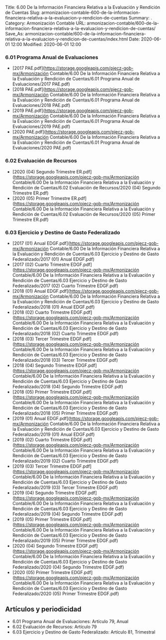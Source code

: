 Title: 6.00 De la Información Financiera Relativa a la Evaluación y Rendición de Cuentas
Slug: armonizacion-contable-600-de-la-informacion-financiera-relativa-a-la-evaluacion-y-rendicion-de-cuentas
Summary: .
Category: Armonización Contable
URL: armonizacion-contable/600-de-la-informacion-financiera-relativa-a-la-evaluacion-y-rendicion-de-cuentas/
Save_As: armonizacion-contable/600-de-la-informacion-financiera-relativa-a-la-evaluacion-y-rendicion-de-cuentas/index.html
Date: 2020-06-01 12:00
Modified: 2020-06-01 12:00


 



### 6.01 Programa Anual de Evaluaciones


* [2017 PAE.pdf](https://storage.googleapis.com/pjecz-gob-mx/Armonización Contable/6.00 De la Información Financiera Relativa a la Evaluación y Rendición de Cuentas/6.01 Programa Anual de Evaluaciones/2017 PAE.pdf)
* [2018 PAE.pdf](https://storage.googleapis.com/pjecz-gob-mx/Armonización Contable/6.00 De la Información Financiera Relativa a la Evaluación y Rendición de Cuentas/6.01 Programa Anual de Evaluaciones/2018 PAE.pdf)
* [2019 PAE.pdf](https://storage.googleapis.com/pjecz-gob-mx/Armonización Contable/6.00 De la Información Financiera Relativa a la Evaluación y Rendición de Cuentas/6.01 Programa Anual de Evaluaciones/2019 PAE.pdf)
* [2020 PAE.pdf](https://storage.googleapis.com/pjecz-gob-mx/Armonización Contable/6.00 De la Información Financiera Relativa a la Evaluación y Rendición de Cuentas/6.01 Programa Anual de Evaluaciones/2020 PAE.pdf)


### 6.02 Evaluación de Recursos


* [2020 (04) Segundo Trimestre ER.pdf](https://storage.googleapis.com/pjecz-gob-mx/Armonización Contable/6.00 De la Información Financiera Relativa a la Evaluación y Rendición de Cuentas/6.02 Evaluación de Recursos/2020 (04) Segundo Trimestre ER.pdf)
* [2020 (05) Primer Trimestre ER.pdf](https://storage.googleapis.com/pjecz-gob-mx/Armonización Contable/6.00 De la Información Financiera Relativa a la Evaluación y Rendición de Cuentas/6.02 Evaluación de Recursos/2020 (05) Primer Trimestre ER.pdf)


### 6.03 Ejercicio y Destino de Gasto Federalizado


* [2017 (01) Anual EDGF.pdf](https://storage.googleapis.com/pjecz-gob-mx/Armonización Contable/6.00 De la Información Financiera Relativa a la Evaluación y Rendición de Cuentas/6.03 Ejercicio y Destino de Gasto Federalizado/2017 (01) Anual EDGF.pdf)
* [2017 (02) Cuarto Trimestre EDGF.pdf](https://storage.googleapis.com/pjecz-gob-mx/Armonización Contable/6.00 De la Información Financiera Relativa a la Evaluación y Rendición de Cuentas/6.03 Ejercicio y Destino de Gasto Federalizado/2017 (02) Cuarto Trimestre EDGF.pdf)
* [2018 (01) Anual EDGF.pdf](https://storage.googleapis.com/pjecz-gob-mx/Armonización Contable/6.00 De la Información Financiera Relativa a la Evaluación y Rendición de Cuentas/6.03 Ejercicio y Destino de Gasto Federalizado/2018 (01) Anual EDGF.pdf)
* [2018 (02) Cuarto Trimestre  EDGF.pdf](https://storage.googleapis.com/pjecz-gob-mx/Armonización Contable/6.00 De la Información Financiera Relativa a la Evaluación y Rendición de Cuentas/6.03 Ejercicio y Destino de Gasto Federalizado/2018 (02) Cuarto Trimestre  EDGF.pdf)
* [2018 (03) Tercer Trimestre EDGF.pdf](https://storage.googleapis.com/pjecz-gob-mx/Armonización Contable/6.00 De la Información Financiera Relativa a la Evaluación y Rendición de Cuentas/6.03 Ejercicio y Destino de Gasto Federalizado/2018 (03) Tercer Trimestre EDGF.pdf)
* [2018 (04) Segundo Trimestre EDGF.pdf](https://storage.googleapis.com/pjecz-gob-mx/Armonización Contable/6.00 De la Información Financiera Relativa a la Evaluación y Rendición de Cuentas/6.03 Ejercicio y Destino de Gasto Federalizado/2018 (04) Segundo Trimestre EDGF.pdf)
* [2018 (05) Primer Trimestre EDGF.pdf](https://storage.googleapis.com/pjecz-gob-mx/Armonización Contable/6.00 De la Información Financiera Relativa a la Evaluación y Rendición de Cuentas/6.03 Ejercicio y Destino de Gasto Federalizado/2018 (05) Primer Trimestre EDGF.pdf)
* [2019 (01) Anual EDGF.pdf](https://storage.googleapis.com/pjecz-gob-mx/Armonización Contable/6.00 De la Información Financiera Relativa a la Evaluación y Rendición de Cuentas/6.03 Ejercicio y Destino de Gasto Federalizado/2019 (01) Anual EDGF.pdf)
* [2019 (02) Cuarto Trimestre EDGF.pdf](https://storage.googleapis.com/pjecz-gob-mx/Armonización Contable/6.00 De la Información Financiera Relativa a la Evaluación y Rendición de Cuentas/6.03 Ejercicio y Destino de Gasto Federalizado/2019 (02) Cuarto Trimestre EDGF.pdf)
* [2019 (03) Tercer Trimestre EDGF.pdf](https://storage.googleapis.com/pjecz-gob-mx/Armonización Contable/6.00 De la Información Financiera Relativa a la Evaluación y Rendición de Cuentas/6.03 Ejercicio y Destino de Gasto Federalizado/2019 (03) Tercer Trimestre EDGF.pdf)
* [2019 (04) Segundo Trimestre EDGF.pdf](https://storage.googleapis.com/pjecz-gob-mx/Armonización Contable/6.00 De la Información Financiera Relativa a la Evaluación y Rendición de Cuentas/6.03 Ejercicio y Destino de Gasto Federalizado/2019 (04) Segundo Trimestre EDGF.pdf)
* [2019 (05) Primer Trimestre EDGF.pdf](https://storage.googleapis.com/pjecz-gob-mx/Armonización Contable/6.00 De la Información Financiera Relativa a la Evaluación y Rendición de Cuentas/6.03 Ejercicio y Destino de Gasto Federalizado/2019 (05) Primer Trimestre EDGF.pdf)
* [2020 (04) Segundo Trimestre EDGF.pdf](https://storage.googleapis.com/pjecz-gob-mx/Armonización Contable/6.00 De la Información Financiera Relativa a la Evaluación y Rendición de Cuentas/6.03 Ejercicio y Destino de Gasto Federalizado/2020 (04) Segundo Trimestre EDGF.pdf)
* [2020 (05) Primer Trimestre EDGF.pdf](https://storage.googleapis.com/pjecz-gob-mx/Armonización Contable/6.00 De la Información Financiera Relativa a la Evaluación y Rendición de Cuentas/6.03 Ejercicio y Destino de Gasto Federalizado/2020 (05) Primer Trimestre EDGF.pdf)


## Artículos y periodicidad

- 6.01 Programa Anual de Evaluaciones: Artículo 79, Anual
- 6.02 Evaluación de Recursos: Artículo 79
- 6.03 Ejercicio y Destino de Gasto Federalizado: Artículo 81, Trimestral



